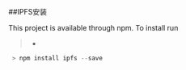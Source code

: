 ##IPFS安装

 This project is available through npm. To install run
>* 

``` js
 > npm install ipfs --save
```